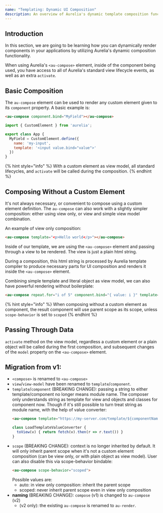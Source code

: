 ```yaml
---
name: "Templating: Dynamic UI Composition"
description: An overview of Aurelia's dynamic template composition functionality.
---
```


## Introduction

In this section, we are going to be learning how you can dynamically render components in your applications by utilizing Aurelia's dynamic composition functionality.

When using Aurelia's `<au-compose>` element, inside of the component being used, you have access to all of Aurelia's standard view lifecycle events, as well as an extra `activate`.

## Basic Composition

The `au-compose` element can be used to render any custom element given to its `component` property. A basic example is:

```html
<au-compose component.bind="MyField"></au-compose>
```

```javascript
import { CustomElement } from 'aurelia';

export class App {
  MyField = CustomElement.define({
    name: 'my-input',
    template: '<input value.bind="value">'
  })
}
```

{% hint style="info" %}
With a custom element as view model, all standard lifecycles, and `activate` will be called during the composition.
{% endhint %}

## Composing Without a Custom Element

It's not always necessary, or convenient to compose using a custom element definition. The `au-compose` can also work with a slightly simpler composition: either using view only, or view and simple view model combination.

An example of view only composition:

```html
<au-compose template="<p>Hello world</p>"></au-compose>
```

Inside of our template, we are using the `<au-compose>` element and passing through a view to be rendered. The view is just a plain html string.

During a composition, this html string is processed by Aurelia template compiler to produce necessary parts for UI composition and renders it inside the `<au-compose>` element.

Combining simple template and literal object as view model, we can also have powerful rendering without boilerplate:

```html
<au-compose repeat.for="i of 5" component.bind="{ value: i }" template="<div>\\${value}</div>"></au-compose>
```

{% hint style="info" %}
When composing without a custom element as component, the result component will use parent scope as its scope, unless `scope-behavior` is set to `scoped`
{% endhint %}

## Passing Through Data

`activate` method on the view model, regardless a custom element or a plain object will be called during the first composition, and subsequent changes of the `model` property on the `<au-compose>` element.

## Migration from v1:

- `<compose>` is renamed to `<au-compose>`
- `view`/`view-model` have been renamed to `template`/`component`.
- `template`/`component` (BREAKING CHANGE): passing a string to either template/component no longer means module name. The composer only understands string as template for view and objects and classes for component now. Though if it's still possible to turn treat string as module name, with the help of value converter:
    ```html
    <au-compose template="https://my-server.com/template/${componentName} | loadTemplate">
    ```
    ```js
    class LoadTemplateValueConverter {
      toView(v) { return fetch(v).then(r => r.text()) }
    }
    ```
- `scope` (BREAKING CHANGE): context is no longer inherited by default. It will only inherit parent scope when it's not a custom element composition (can be view only, or with plain object as view model). User can also disable this via scope-behavior bindable:
    ```html
    <au-compose scope-behavior="scoped">
    ```
    Possible values are:
    - auto: in view only composition: inherit the parent scope
    - scoped: never inherit parent scope even in view only composition
- **naming** (BREAKING CHANGE): `compose` (v1) is changed to `au-compose` (v2)
    - (v2 only): the existing `au-compose` is renamed to `au-render`.